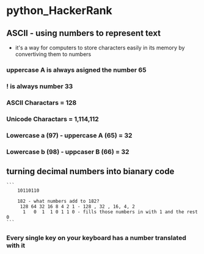 # python_HackerRank

## ASCII - using numbers to represent text
- it's a way for computers to store characters easily in its memory by convertiving them to numbers
### uppercase A is always asigned the number 65
### ! is always number 33
###  ASCII Charactars = 128 
### Unicode Charactars = 1,114,112
### Lowercase a (97) - uppercase A (65) = 32
### Lowercase b (98) - uppcaser B (66) = 32
    
## turning decimal numbers into bianary code 
    ```
        10110110

        182 - what numbers add to 182?
         128 64 32 16 8 4 2 1 - 128 , 32 , 16, 4, 2
          1   0  1  1 0 1 1 0 - fills those numbers in with 1 and the rest 0
    ```

 ### Every single key on your keyboard has a number translated with it 